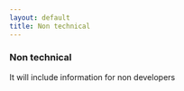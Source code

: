 ```yaml
---
layout: default
title: Non technical
---
```


### Non technical 

It will include information for non developers 